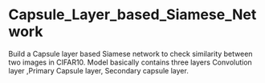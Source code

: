# Capsule_Layer_based_Siamese_Network

Build a Capsule layer based Siamese network to check similarity between two images in CIFAR10. Model basically contains three layers Convolution layer ,Primary Capsule layer, Secondary capsule layer.
